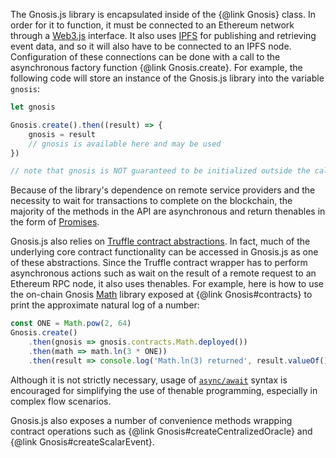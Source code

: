 The Gnosis.js library is encapsulated inside of the {@link Gnosis} class. In order for it to function, it must be connected to an Ethereum network through a [Web3.js](https://github.com/ethereum/wiki/wiki/JavaScript-API) interface. It also uses [IPFS](https://ipfs.io/) for publishing and retrieving event data, and so it will also have to be connected to an IPFS node. Configuration of these connections can be done with a call to the asynchronous factory function {@link Gnosis.create}. For example, the following code will store an instance of the Gnosis.js library into the variable `gnosis`:

```js
let gnosis

Gnosis.create().then((result) => {
    gnosis = result
    // gnosis is available here and may be used
})

// note that gnosis is NOT guaranteed to be initialized outside the callback scope here
```

Because of the library's dependence on remote service providers and the necessity to wait for transactions to complete on the blockchain, the majority of the methods in the API are asynchronous and return thenables in the form of [Promises](https://developer.mozilla.org/en-US/docs/Web/JavaScript/Guide/Using_promises).

Gnosis.js also relies on [Truffle contract abstractions](https://github.com/trufflesuite/truffle-contract). In fact, much of the underlying core contract functionality can be accessed in Gnosis.js as one of these abstractions. Since the Truffle contract wrapper has to perform asynchronous actions such as wait on the result of a remote request to an Ethereum RPC node, it also uses thenables. For example, here is how to use the on-chain Gnosis [Math](https://gnosis.github.io/gnosis-contracts/docs/Math/) library exposed at {@link Gnosis#contracts} to print the approximate natural log of a number:

```js
const ONE = Math.pow(2, 64)
Gnosis.create()
    .then(gnosis => gnosis.contracts.Math.deployed())
    .then(math => math.ln(3 * ONE))
    .then(result => console.log('Math.ln(3) returned', result.valueOf() / ONE))
```

Although it is not strictly necessary, usage of [`async/await`](https://developer.mozilla.org/en-US/docs/Web/JavaScript/Reference/Statements/async_function) syntax is encouraged for simplifying the use of thenable programming, especially in complex flow scenarios.

Gnosis.js also exposes a number of convenience methods wrapping contract operations such as {@link Gnosis#createCentralizedOracle} and {@link Gnosis#createScalarEvent}.
